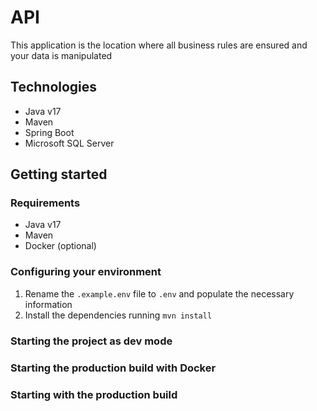 # API

This application is the location where all business rules are ensured and your data is manipulated

## Technologies

- Java v17
- Maven
- Spring Boot
- Microsoft SQL Server

## Getting started

### Requirements

- Java v17
- Maven
- Docker (optional)

### Configuring your environment

1. Rename the `.example.env` file to `.env` and populate the necessary information
2. Install the dependencies running `mvn install`

### Starting the project as dev mode

<!-- TODO: -->

### Starting the production build with Docker

<!-- TODO: -->

### Starting with the production build

<!-- TODO: -->
